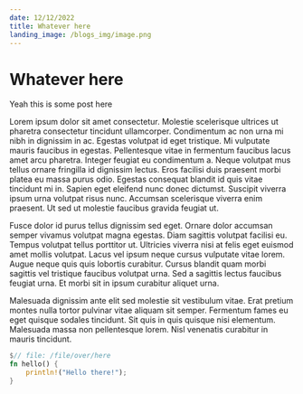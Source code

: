 ```yaml
---
date: 12/12/2022
title: Whatever here
landing_image: /blogs_img/image.png
---
```


# Whatever here

Yeah this is some post here

Lorem ipsum dolor sit amet consectetur. Molestie scelerisque ultrices ut pharetra consectetur tincidunt ullamcorper. Condimentum ac non urna mi nibh in dignissim in ac. Egestas volutpat id eget tristique. Mi vulputate mauris faucibus in egestas. Pellentesque vitae in fermentum faucibus lacus amet arcu pharetra. Integer feugiat eu condimentum a. Neque volutpat mus tellus ornare fringilla id dignissim lectus. Eros facilisi duis praesent morbi platea eu massa purus odio. Egestas consequat blandit id quis vitae tincidunt mi in. Sapien eget eleifend nunc donec dictumst. Suscipit viverra ipsum urna volutpat risus nunc. Accumsan scelerisque viverra enim praesent. Ut sed ut molestie faucibus gravida feugiat ut.

Fusce dolor id purus tellus dignissim sed eget. Ornare dolor accumsan semper vivamus volutpat magna egestas. Diam sagittis volutpat facilisi eu. Tempus volutpat tellus porttitor ut. Ultricies viverra nisi at felis eget euismod amet mollis volutpat. Lacus vel ipsum neque cursus vulputate vitae lorem. Augue neque quis quis lobortis curabitur. Cursus blandit quam morbi sagittis vel tristique faucibus volutpat urna. Sed a sagittis lectus faucibus feugiat urna. Et morbi sit in ipsum curabitur aliquet urna.

Malesuada dignissim ante elit sed molestie sit vestibulum vitae. Erat pretium montes nulla tortor pulvinar vitae aliquam sit semper. Fermentum fames eu eget quisque sodales tincidunt. Sit quis in quis quisque nisi elementum. Malesuada massa non pellentesque lorem. Nisl venenatis curabitur in mauris tincidunt.

```rust
$// file: /file/over/here
fn hello() {
    println!("Hello there!");
}
```
